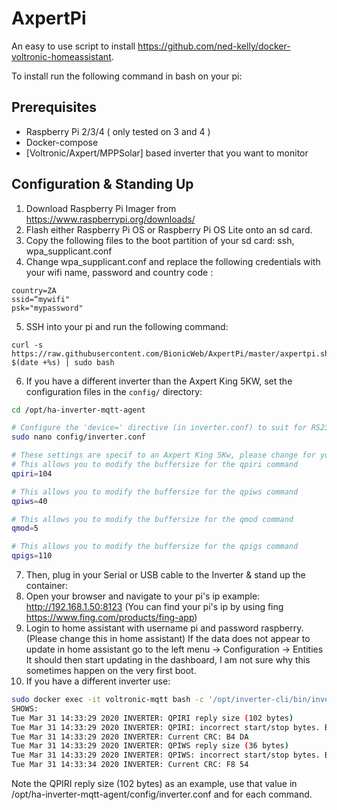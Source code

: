 # AxpertPi

An easy to use script to install https://github.com/ned-kelly/docker-voltronic-homeassistant.

To install run the following command in bash on your pi:

## Prerequisites

- Raspberry Pi 2/3/4 ( only tested on 3 and 4 )
- Docker-compose
- [Voltronic/Axpert/MPPSolar] based inverter that you want to monitor

## Configuration & Standing Up

1. Download Raspberry Pi Imager from https://www.raspberrypi.org/downloads/
2. Flash either Raspberry Pi OS or Raspberry Pi OS Lite onto an sd card.
3. Copy the following files to the boot partition of your sd card: ssh, wpa_supplicant.conf
4. Change wpa_supplicant.conf and replace the following credentials with your wifi name, password and country code :
```
country=ZA
ssid=“mywifi"
psk="mypassword"
```

5. SSH into your pi and run the following command:
```
curl -s https://raw.githubusercontent.com/BionicWeb/AxpertPi/master/axpertpi.sh?$(date +%s) | sudo bash
```

6. If you have a different inverter than the Axpert King 5KW, set the configuration files in the `config/` directory:

```bash
cd /opt/ha-inverter-mqtt-agent

# Configure the 'device=' directive (in inverter.conf) to suit for RS232 or USB.. 
sudo nano config/inverter.conf

# These settings are specif to an Axpert King 5Kw, please change for your inverter if different. See Point 10 below.
# This allows you to modify the buffersize for the qpiri command
qpiri=104

# This allows you to modify the buffersize for the qpiws command
qpiws=40

# This allows you to modify the buffersize for the qmod command
qmod=5

# This allows you to modify the buffersize for the qpigs command
qpigs=110
```

7. Then, plug in your Serial or USB cable to the Inverter & stand up the container:
8. Open your browser and navigate to your pi's ip example: http://192.168.1.50:8123 (You can find your pi's ip by using fing https://www.fing.com/products/fing-app)
9. Login to home assistant with username pi and password raspberry. (Please change this in home assistant)
   If the data does not appear to update in home assistant go to the left menu -> Configuration -> Entities
   It should then start updating in the dashboard, I am not sure why this sometimes happen on the very first boot.
10. If you have a different inverter use:
```bash
sudo docker exec -it voltronic-mqtt bash -c '/opt/inverter-cli/bin/inverter_poller -d -1'
SHOWS:
Tue Mar 31 14:33:29 2020 INVERTER: QPIRI reply size (102 bytes)
Tue Mar 31 14:33:29 2020 INVERTER: QPIRI: incorrect start/stop bytes. Buffer: (230.0 …
Tue Mar 31 14:33:29 2020 INVERTER: Current CRC: B4 DA
Tue Mar 31 14:33:29 2020 INVERTER: QPIWS reply size (36 bytes)
Tue Mar 31 14:33:29 2020 INVERTER: QPIWS: incorrect start/stop bytes. Buffer: (…
Tue Mar 31 14:33:34 2020 INVERTER: Current CRC: F8 54
```
Note the QPIRI reply size (102 bytes) as an example, use that value in /opt/ha-inverter-mqtt-agent/config/inverter.conf and for each command.
